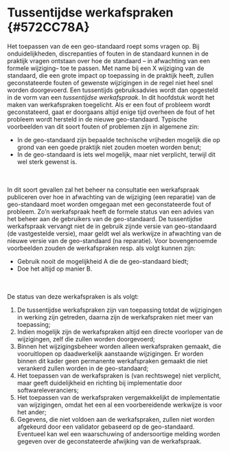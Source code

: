 # Tussentijdse werkafspraken {#572CC78A}
Het toepassen van de een geo-standaard roept soms vragen op. Bij onduidelijkheden, discrepanties of fouten in de standaard kunnen in de praktijk vragen ontstaan over hoe de standaard – in afwachting van een formele wijziging– toe te passen. Met name bij een X wijziging van de standaard, die een grote impact op toepassing in de praktijk heeft, zullen geconstateerde fouten of gewenste wijzigingen in de regel niet heel snel worden doorgevoerd. Een tussentijds gebruiksadvies wordt dan opgesteld in de vorm van een <i>tussentijdse werkafspraak</i>. In dit hoofdstuk wordt het maken van werkafspraken toegelicht.
Als er een fout of probleem wordt geconstateerd, gaat er doorgaans altijd enige tijd overheen de fout of het probleem wordt hersteld in de nieuwe geo-standaard. Typische voorbeelden van dit soort fouten of problemen zijn in algemene zin:
<ul><li>In de geo-standaard zijn bepaalde technische vrijheden mogelijk die op grond van een goede praktijk niet zouden moeten worden benut;</li>
<li>In de geo-standaard is iets wel mogelijk, maar niet verplicht, terwijl dit wel sterk gewenst is.</li>
</ul>
<br/>
<br/>
In dit soort gevallen zal het beheer na consultatie een werkafspraak publiceren over hoe in afwachting van de wijziging (een reparatie) van de geo-standaard moet worden omgegaan met een geconstateerde fout of probleem. Zo’n werkafspraak heeft de formele status van een advies van het beheer aan de gebruikers van de geo-standaard. De tussentijdse werkafspraak vervangt niet de in gebruik zijnde versie van geo-standaard (de vastgestelde versie), maar geldt wel als werkwijze in afwachting van de nieuwe versie van de geo-standaard (na reparatie).
Voor bovengenoemde voorbeelden zouden de werkafspraken resp. als volgt kunnen zijn:
<ul><li>Gebruik nooit de mogelijkheid A die de geo-standaard biedt;</li>
<li>Doe het altijd op manier B.</li>
</ul>
<br/>
<br/>
De status van deze werkafspraken is als volgt:
<ol><li>De tussentijdse werkafspraken zijn van toepassing totdat de wijzigingen in werking zijn getreden, daarna zijn de werkafspraken niet meer van toepassing;</li>
<li>Indien mogelijk zijn de werkafspraken altijd een directe voorloper van de wijzigingen, zelf die zullen worden doorgevoerd;</li>
<li>Binnen het wijzigingsbeheer worden alleen werkafspraken gemaakt, die vooruitlopen op daadwerkelijk aanstaande wijzigingen. Er worden binnen dit kader geen permanente werkafspraken gemaakt die niet verankerd zullen worden in de geo-standaard;</li>
<li>Het toepassen van de werkafspraken is (van rechtswege) niet verplicht, maar geeft duidelijkheid en richting bij implementatie door softwareleveranciers;</li>
<li>Het toepassen van de werkafspraken vergemakkelijkt de implementatie van wijzigingen, omdat het een al een voorbereidende werkwijze is voor het ander;</li>
<li>Gegevens, die niet voldoen aan de werkafspraken, zullen niet worden afgekeurd door een validator gebaseerd op de geo-standaard. Eventueel kan wel een waarschuwing of andersoortige melding worden gegeven over de geconstateerde afwijking van de werkafspraak.</li>
</ol>
